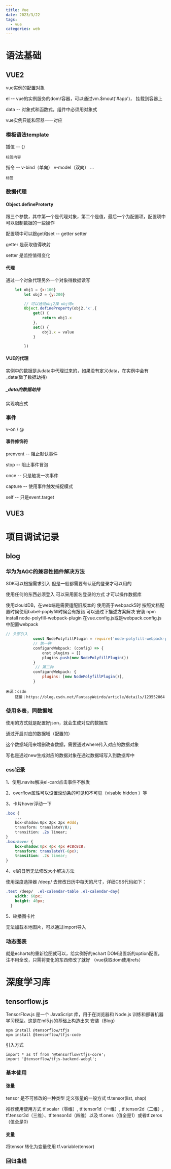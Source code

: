 ```yaml
---
title: Vue
date: 2023/3/22
tags: 
  - vue
categories: web
---
```


# 语法基础
## VUE2

vue实例的配置对象

el -- vue的实例服务的dom/容器，可以通过vm.$mout('#app')， 挂载到容器上

data -- 对象式和函数式，组件中必须用对象式

vue实例只能和容器一一对应

### 模板语法template

插值 -- {}

    标签内容

指令 -- v-bind（单向） v-model（双向） ...

    标签

### 数据代理

#### Object.defineProterty

跟三个参数，其中第一个是代理对象，第二个是值，最后一个为配置项，配置项中可以限制数据的一些操作

配置项中可以跟get和set -- getter setter

getter 是获取值得映射

setter 是监控值得变化

#### 代理

通过一个对象代理另外一个对象得数据读写

```js
	let obj1 = {x:100}
        let obj2 = {y:200}

        // 可以通过obj2操 obj得x
        Object.defineProperty(obj2,'x',{
            get() {
                return obj1.x
            },
            set() {
                obj1.x = value
            }

        })
```

#### VUE的代理

实例中的数据是从data中代理过来的，如果没有定义data，在实例中会有_data(做了数据劫持)

##### _data的数据劫持

实现响应式

### 事件

v-on / @

#### 事件修饰符

prenvent  -- 阻止默认事件

stop -- 阻止事件冒泡

once -- 只是触发一次事件

capture -- 使用事件触发捕捉模式

self -- 只是event.target

## VUE3

# 项目调试记录
## blog
### 华为为AGC的兼容性插件解决方法

SDK可以根据需求引入
但是一般都需要有认证的登录才可以用的

使用任何的东西必须登入
    可以采用匿名登录的方式
    才可以操作数据库

使用clouldDB，在web端是需要适配旧版本的
使用高于webpack5时
    按照文档配置时候使用babel-poplyfill时候会有报错
    可以通过下描述方案解决
        安装 npm install node-polyfill-webpack-plugin
        在vue.config.js或是webpack.config.js中配置webpack

```javascript
// 头部引入
            const NodePolyfillPlugin = require('node-polyfill-webpack-plugin')
            // 第一种
            configureWebpack: (config) => {
                onst plugins = []
                plugins.push(new NodePolyfillPlugin())
            }
             // 第二种
            configureWebpack: {
                plugins: [new NodePolyfillPlugin()],
            }
```

    来源：csdn
        链接：https://blog.csdn.net/FantasyWeirdo/article/details/123552064

### 使用多表，同数据域

使用的方式就是配置好json，就会生成对应的数据库

通过开启对应的数据域（配置的）

这个数据域用来增删改查数据，需要通过where传入对应的数据对象

写也是通过new生成对应的数据对象在通过数据域写入到数据库中

### css记录
1、使用.navite解决el-card点击事件不触发

2、overflow属性可以设置滚动条的可见和不可见（visable hidden ）等

3、卡片hover浮动一下
```css
.box {
    ...
    box-shadow:0px 2px 2px #ddd;
    transform: translateY(0);
    transition: .2s linear;
}
.box:hover {
    box-shadow:0px 4px 4px #c8c8c8;
    transform: translateY(-6px);
    transition: .2s linear;
}
```

4、el的日历无法修改大小解决方法

使用深度选择器 /deep/ 去修改日历中每天的尺寸，详细CSS代码如下：

```css
.test /deep/  .el-calendar-table .el-calendar-day{
    width: 60px;
    height: 40px;
  }
```

5、轮播图卡片

无法加载本地图片，可以通过import导入


### 动态图表

就是echarts的重新绘图就可以，给实例好的echart DOM设置新的option配置，注不用全改，只需将变化的东西修改了就好
（vue获取dom使用refs）


# 深度学习库
## tensorflow.js
TensorFlow.js 是一个 JavaScript 库，用于在浏览器和 Node.js 训练和部署机器学习模型。这是在ml5.js的基础上构造出来
安装（Blog）
```
npm install @tensorflow/tfjs
npm install @tensorflow/tfjs-code
```
引入方式
```
import * as tf from '@tensorflow/tfjs-core';
import '@tensorflow/tfjs-backend-webgl';
```
### 基本使用
#### 张量
tensor 是不可修改的一种类型
定义张量的一般方式
tf.tensor(list, shap) 

推荐使用使用方式
 tf.scalar（零维）, tf.tensor1d（一维）, tf.tensor2d（二维）, tf.tensor3d（三维）、tf.tensor4d（四维）以及 tf.ones（值全是1）或者tf.zeros（值全是0）

#### 变量
将tensor 转化为变量使用
tf.variable(tensor)

### 回归曲线